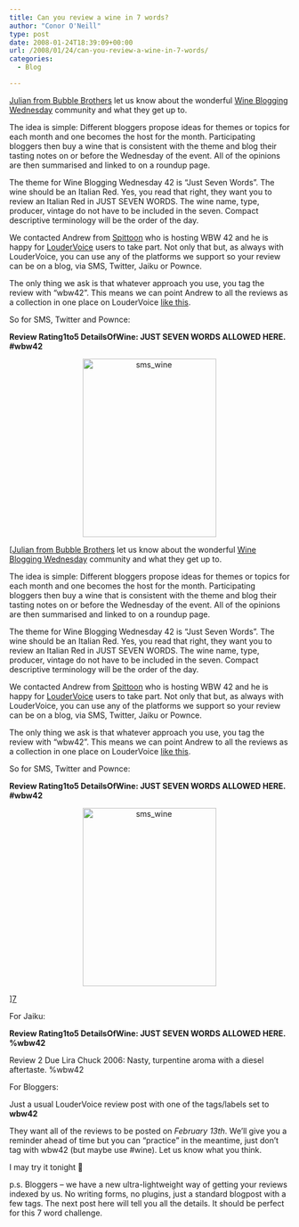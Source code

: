 ```yaml
---
title: Can you review a wine in 7 words?
author: "Conor O'Neill"
type: post
date: 2008-01-24T18:39:09+00:00
url: /2008/01/24/can-you-review-a-wine-in-7-words/
categories:
  - Blog

---
```

[Julian from Bubble Brothers][1] let us know about the wonderful [Wine Blogging Wednesday][2] community and what they get up to.

The idea is simple: Different bloggers propose ideas for themes or topics for each month and one becomes the host for the month. Participating bloggers then buy a wine that is consistent with the theme and blog their tasting notes on or before the Wednesday of the event. All of the opinions are then summarised and linked to on a roundup page.

The theme for Wine Blogging Wednesday 42 is &#8220;Just Seven Words&#8221;. The wine should be an Italian Red. Yes, you read that right, they want you to review an Italian Red in JUST SEVEN WORDS. The wine name, type, producer, vintage do not have to be included in the seven. Compact descriptive terminology will be the order of the day.

We contacted Andrew from [Spittoon][3] who is hosting WBW 42 and he is happy for [LouderVoice][4] users to take part. Not only that but, as always with LouderVoice, you can use any of the platforms we support so your review can be on a blog, via SMS, Twitter, Jaiku or Pownce.

The only thing we ask is that whatever approach you use, you tag the review with &#8220;wbw42&#8221;. This means we can point Andrew to all the reviews as a collection in one place on LouderVoice [like this][5].

So for SMS, Twitter and Pownce:
  
**Review Rating1to5 DetailsOfWine: JUST SEVEN WORDS ALLOWED HERE. #wbw42**

[][6]

<p style="text-align: center">
  <a href="http://www.flickr.com/photos/bandon1/2217164958/" title="sms_wine by bandon1, on Flickr"><img src="http://www.loudervoice.com/wp-content/uploads/2008/01/24/can-you-review-a-wine-in-7-words/2217164958_f704eeae64_o.jpg" alt="sms_wine" height="320" width="240" /></a>
</p>

[[Julian from Bubble Brothers][1] let us know about the wonderful [Wine Blogging Wednesday][2] community and what they get up to.

The idea is simple: Different bloggers propose ideas for themes or topics for each month and one becomes the host for the month. Participating bloggers then buy a wine that is consistent with the theme and blog their tasting notes on or before the Wednesday of the event. All of the opinions are then summarised and linked to on a roundup page.

The theme for Wine Blogging Wednesday 42 is &#8220;Just Seven Words&#8221;. The wine should be an Italian Red. Yes, you read that right, they want you to review an Italian Red in JUST SEVEN WORDS. The wine name, type, producer, vintage do not have to be included in the seven. Compact descriptive terminology will be the order of the day.

We contacted Andrew from [Spittoon][3] who is hosting WBW 42 and he is happy for [LouderVoice][4] users to take part. Not only that but, as always with LouderVoice, you can use any of the platforms we support so your review can be on a blog, via SMS, Twitter, Jaiku or Pownce.

The only thing we ask is that whatever approach you use, you tag the review with &#8220;wbw42&#8221;. This means we can point Andrew to all the reviews as a collection in one place on LouderVoice [like this][5].

So for SMS, Twitter and Pownce:
  
**Review Rating1to5 DetailsOfWine: JUST SEVEN WORDS ALLOWED HERE. #wbw42**

[][6]

<p style="text-align: center">
  <a href="http://www.flickr.com/photos/bandon1/2217164958/" title="sms_wine by bandon1, on Flickr"><img src="http://www.loudervoice.com/wp-content/uploads/2008/01/24/can-you-review-a-wine-in-7-words/2217164958_f704eeae64_o.jpg" alt="sms_wine" height="320" width="240" /></a>
</p>

][7] 

For Jaiku:
  
**Review Rating1to5 DetailsOfWine: JUST SEVEN WORDS ALLOWED HERE. %wbw42**

Review 2 Due Lira Chuck 2006: Nasty, turpentine aroma with a diesel aftertaste. %wbw42

For Bloggers:
  
Just a usual LouderVoice review post with one of the tags/labels set to **wbw42** 

They want all of the reviews to be posted on _February 13th_. We&#8217;ll give you a reminder ahead of time but you can &#8220;practice&#8221; in the meantime, just don&#8217;t tag with wbw42 (but maybe use #wine). Let us know what you think.

I may try it tonight 🙂

p.s. Bloggers &#8211; we have a new ultra-lightweight way of getting your reviews indexed by us. No writing forms, no plugins, just a standard blogpost with a few tags. The next post here will tell you all the details. It should be perfect for this 7 word challenge.

 [1]: http://bubblebrothers.com/blog/?p=333
 [2]: http://www.winebloggingwednesday.org/
 [3]: http://www.spittoon.biz/wbw_just_seven_words.html
 [4]: http://www.loudervoice.com/
 [5]: http://www.loudervoice.com/tags/wine
 [6]: http://www.flickr.com/photos/bandon1/2217164958/ "sms_wine by bandon1, on Flickr"
 [7]: http://www.flickr.com/photos/bandon1/2216347687/ "twitter_wine2 by bandon1, on Flickr"